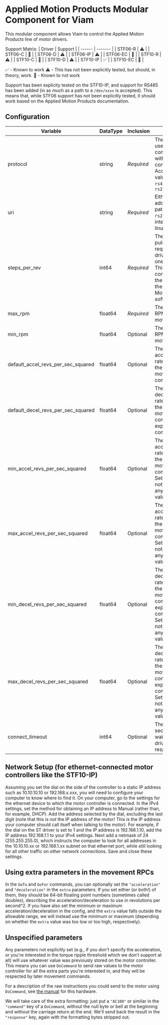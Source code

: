 # Applied Motion Products Modular Component for Viam

This modular component allows Viam to control the Applied Motion Products line of motor drivers.

Support Matrix:
| Driver | Support |
| ------ | ------- |
| STF06-R | :warning: |
| STF06-C | :no_entry_sign: |
| STF06-D | :warning: |
| STF06-IP | :warning: |
| STF06-EC | :no_entry_sign: |
| STF10-R | :warning: |
| STF10-C | :no_entry_sign: |
| STF10-D | :warning: |
| STF10-IP | :white_check_mark: |
| STF10-EC | :no_entry_sign: |

:white_check_mark: - Known to work
:warning: - This has not been explicitly tested, but should, in theory, work.
:no_entry_sign: - Known to not work

Support has been explicity tested on the STF10-IP, and support for RS485 has been added (in as much as a path to a `/dev/xxxx` is accepted). This means that, while STF06 support has not been explicitly tested, it should work based on the Applied Motion Products documentation.

## Configuration
| Variable | DataType | Inclusion | Notes |
| -------- | -------- | --------- | ----- |
| protocol | string   | *Required* | The protocol to use for communicating with the controller. Acceptable values are `ip`, `rs485`, and `rs232` |
| uri      | string   | *Required* | Either the IP address or the path to the `rs232`/`rs485` interface on linux |
| steps_per_rev | int64 | *Required* | The number of pulses required to drive the motor one revolution. This is configured in the drive using the Applied Motion software |
| max_rpm  | float64  | *Required* | The maximum RPM that this motor can run |
| min_rpm  | float64  | Optional | The minimum RPM that this motor can run |
| default_accel_revs_per_sec_squared | float64 | Optional | The default acceleration rate to use for the start of move commands |
| default_decel_revs_per_sec_squared | float64 | Optional | The default deceleration rate to use for the end of move commands and explicit stop commands |
| min_accel_revs_per_sec_squared | float64 | Optional | The minimum acceleration rate to use for the start of move commands. Set this to 0 to not enforce any minimum value. |
| max_accel_revs_per_sec_squared | float64 | Optional | The maximum acceleration rate to use for the start of move commands. Set this to 0 to not enforce any maximum value. |
| min_decel_revs_per_sec_squared | float64 | Optional | The minimum deceleration rate to use for the end of move commands and explicit stop commands. Set this to 0 to not enforce any minimum value. |
| max_decel_revs_per_sec_squared | float64 | Optional | The maximum deceleration rate to use for the end of move commands and explicit stop commands. Set this to 0 to not enforce any maximum value. |
| connect_timeout | int64 | Optional | The number of seconds to wait for the drive to respond |

## Network Setup (for ethernet-connected motor controllers like the STF10-IP)

Assuming you set the dial on the side of the controller to a static IP address such as 10.10.10.10 or 192.168.x.xxx, you will need to configure your computer to know where to find it. On your computer, go to the settings for the ethernet device to which the motor controller is connected. In the IPv4 settings, set the method for obtaining an IP address to Manual (rather than, for example, DHCP). Add the address selected by the dial, excluding the last digit (note that this is _not_ the IP address of the motor! This is the IP address your computer should call itself when talking to the motor). For example, if the dial on the ST driver is set to 1 and the IP address is 192.168.1.10, add the IP address 192.168.1.1 to your IPv4 settings. Next add a netmask of 24 (255.255.255.0), which instructs the computer to look for all addresses in the 10.10.10.xx or 192.168.1.xx subnet on that ethernet port, while still looking for all other traffic on other network connections. Save and close these settings.

## Using extra parameters in the movement RPCs

In the `GoTo` and `GoFor` commands, you can optionally set the `"acceleration"` and `"deceleration"` in the `extra` parameters. If you set either (or both!) of them, they should be 64-bit floating point numbers (sometimes called doubles), describing the acceleration/deceleration to use in revolutions per second^2. If you have also set the minimum or maximum acceleration/deceleration in the config, and the `extra` value falls outside the allowable range, we will instead use the minimum or maximum (depending on whether the `extra` value was too low or too high, respectively).

## Unspecified parameters

Any parameters not explicitly set (e.g., if you don't specify the acceleration, or you're interested in the torque ripple threshold which we don't support at all) will use whatever value was previously stored on the motor controller. This means you can use `DoCommand` to send raw values to the motor controller for all the extra parts you're interested in, and they will be respected by later movement commands.

For a description of the raw instructions you could send to the motor using `DoCommand`, see [the manual](https://appliedmotion.s3.amazonaws.com/Host-Command-Reference_920-0002W_0.pdf) for this hardware.

We will take care of the extra formatting: just put a `"AC100"` or similar in the `"command"` key of a `DoCommand`, without the null byte or bell at the beginning and without the carriage return at the end. We'll send back the result in the `"response"` key, again with the formatting bytes stripped out.
